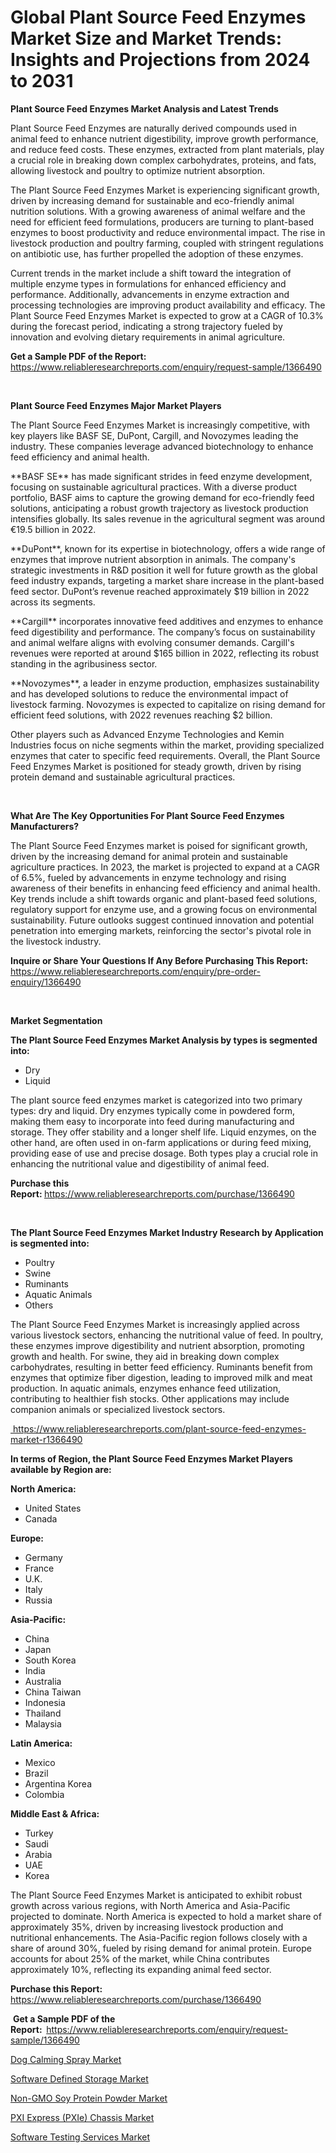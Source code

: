 <p><h1>Global Plant Source Feed Enzymes Market Size and Market Trends: Insights and Projections from 2024 to 2031</h1></p><p><strong>Plant Source Feed Enzymes Market Analysis and Latest Trends</strong></p>
<p><p>Plant Source Feed Enzymes are naturally derived compounds used in animal feed to enhance nutrient digestibility, improve growth performance, and reduce feed costs. These enzymes, extracted from plant materials, play a crucial role in breaking down complex carbohydrates, proteins, and fats, allowing livestock and poultry to optimize nutrient absorption.</p><p>The Plant Source Feed Enzymes Market is experiencing significant growth, driven by increasing demand for sustainable and eco-friendly animal nutrition solutions. With a growing awareness of animal welfare and the need for efficient feed formulations, producers are turning to plant-based enzymes to boost productivity and reduce environmental impact. The rise in livestock production and poultry farming, coupled with stringent regulations on antibiotic use, has further propelled the adoption of these enzymes.</p><p>Current trends in the market include a shift toward the integration of multiple enzyme types in formulations for enhanced efficiency and performance. Additionally, advancements in enzyme extraction and processing technologies are improving product availability and efficacy. The Plant Source Feed Enzymes Market is expected to grow at a CAGR of 10.3% during the forecast period, indicating a strong trajectory fueled by innovation and evolving dietary requirements in animal agriculture.</p></p>
<p><strong>Get a Sample PDF of the Report:&nbsp;</strong> <a href="https://www.reliableresearchreports.com/enquiry/request-sample/1366490?utm_campaign=38&utm_medium=2&utm_source=Github&utm_content=ia&utm_term=06122024&utm_id=plant-source-feed-enzymes">https://www.reliableresearchreports.com/enquiry/request-sample/1366490</a></p>
<p>&nbsp;</p>
<p><strong>Plant Source Feed Enzymes Major Market Players</strong></p>
<p><p>The Plant Source Feed Enzymes Market is increasingly competitive, with key players like BASF SE, DuPont, Cargill, and Novozymes leading the industry. These companies leverage advanced biotechnology to enhance feed efficiency and animal health.</p><p>**BASF SE** has made significant strides in feed enzyme development, focusing on sustainable agricultural practices. With a diverse product portfolio, BASF aims to capture the growing demand for eco-friendly feed solutions, anticipating a robust growth trajectory as livestock production intensifies globally. Its sales revenue in the agricultural segment was around €19.5 billion in 2022.</p><p>**DuPont**, known for its expertise in biotechnology, offers a wide range of enzymes that improve nutrient absorption in animals. The company's strategic investments in R&D position it well for future growth as the global feed industry expands, targeting a market share increase in the plant-based feed sector. DuPont’s revenue reached approximately $19 billion in 2022 across its segments.</p><p>**Cargill** incorporates innovative feed additives and enzymes to enhance feed digestibility and performance. The company’s focus on sustainability and animal welfare aligns with evolving consumer demands. Cargill's revenues were reported at around $165 billion in 2022, reflecting its robust standing in the agribusiness sector.</p><p>**Novozymes**, a leader in enzyme production, emphasizes sustainability and has developed solutions to reduce the environmental impact of livestock farming. Novozymes is expected to capitalize on rising demand for efficient feed solutions, with 2022 revenues reaching $2 billion.</p><p>Other players such as Advanced Enzyme Technologies and Kemin Industries focus on niche segments within the market, providing specialized enzymes that cater to specific feed requirements. Overall, the Plant Source Feed Enzymes Market is positioned for steady growth, driven by rising protein demand and sustainable agricultural practices.</p></p>
<p>&nbsp;</p>
<p><strong>What Are The Key Opportunities For Plant Source Feed Enzymes Manufacturers?</strong></p>
<p><p>The Plant Source Feed Enzymes market is poised for significant growth, driven by the increasing demand for animal protein and sustainable agriculture practices. In 2023, the market is projected to expand at a CAGR of 6.5%, fueled by advancements in enzyme technology and rising awareness of their benefits in enhancing feed efficiency and animal health. Key trends include a shift towards organic and plant-based feed solutions, regulatory support for enzyme use, and a growing focus on environmental sustainability. Future outlooks suggest continued innovation and potential penetration into emerging markets, reinforcing the sector's pivotal role in the livestock industry.</p></p>
<p><strong>Inquire or Share Your Questions If Any Before Purchasing This Report:</strong> <a href="https://www.reliableresearchreports.com/enquiry/pre-order-enquiry/1366490?utm_campaign=38&utm_medium=2&utm_source=Github&utm_content=ia&utm_term=06122024&utm_id=plant-source-feed-enzymes">https://www.reliableresearchreports.com/enquiry/pre-order-enquiry/1366490</a></p>
<p>&nbsp;</p>
<p><strong>Market Segmentation</strong></p>
<p><strong>The Plant Source Feed Enzymes Market Analysis by types is segmented into:</strong></p>
<p><ul><li>Dry</li><li>Liquid</li></ul></p>
<p><p>The plant source feed enzymes market is categorized into two primary types: dry and liquid. Dry enzymes typically come in powdered form, making them easy to incorporate into feed during manufacturing and storage. They offer stability and a longer shelf life. Liquid enzymes, on the other hand, are often used in on-farm applications or during feed mixing, providing ease of use and precise dosage. Both types play a crucial role in enhancing the nutritional value and digestibility of animal feed.</p></p>
<p><strong>Purchase this Report:&nbsp;</strong><a href="https://www.reliableresearchreports.com/purchase/1366490?utm_campaign=38&utm_medium=2&utm_source=Github&utm_content=ia&utm_term=06122024&utm_id=plant-source-feed-enzymes">https://www.reliableresearchreports.com/purchase/1366490</a></p>
<p>&nbsp;</p>
<p><strong>The Plant Source Feed Enzymes Market Industry Research by Application is segmented into:</strong></p>
<p><ul><li>Poultry</li><li>Swine</li><li>Ruminants</li><li>Aquatic Animals</li><li>Others</li></ul></p>
<p><p>The Plant Source Feed Enzymes Market is increasingly applied across various livestock sectors, enhancing the nutritional value of feed. In poultry, these enzymes improve digestibility and nutrient absorption, promoting growth and health. For swine, they aid in breaking down complex carbohydrates, resulting in better feed efficiency. Ruminants benefit from enzymes that optimize fiber digestion, leading to improved milk and meat production. In aquatic animals, enzymes enhance feed utilization, contributing to healthier fish stocks. Other applications may include companion animals or specialized livestock sectors.</p></p>
<p><a href="https://www.reliableresearchreports.com/plant-source-feed-enzymes-market-r1366490?utm_campaign=38&utm_medium=2&utm_source=Github&utm_content=ia&utm_term=06122024&utm_id=plant-source-feed-enzymes">&nbsp;https://www.reliableresearchreports.com/plant-source-feed-enzymes-market-r1366490</a></p>
<p><strong>In terms of Region, the Plant Source Feed Enzymes Market Players available by Region are:</strong></p>
<p>
    <p> <strong> North America: </strong>
        <ul>
            <li>United States</li>
            <li>Canada</li>
        </ul>
        </p> 
    <p> <strong> Europe: </strong>
        <ul>
            <li>Germany</li>
            <li>France</li>
            <li>U.K.</li>
            <li>Italy</li>
            <li>Russia</li>
        </ul>
        </p> 
    <p> <strong> Asia-Pacific: </strong>
        <ul>
            <li>China</li>
            <li>Japan</li>
            <li>South Korea</li>
            <li>India</li>
            <li>Australia</li>
            <li>China Taiwan</li>
            <li>Indonesia</li>
            <li>Thailand</li>
            <li>Malaysia</li>
        </ul>
        </p> 
    <p> <strong> Latin America: </strong>
        <ul>
            <li>Mexico</li>
            <li>Brazil</li>
            <li>Argentina Korea</li>
            <li>Colombia</li>
        </ul>
        </p> 
    <p> <strong> Middle East & Africa: </strong>
        <ul>
            <li>Turkey</li>
            <li>Saudi</li>
            <li>Arabia</li>
            <li>UAE</li>
            <li>Korea</li>
        </ul>
    </p>
    </p>
<p><p>The Plant Source Feed Enzymes Market is anticipated to exhibit robust growth across various regions, with North America and Asia-Pacific projected to dominate. North America is expected to hold a market share of approximately 35%, driven by increasing livestock production and nutritional enhancements. The Asia-Pacific region follows closely with a share of around 30%, fueled by rising demand for animal protein. Europe accounts for about 25% of the market, while China contributes approximately 10%, reflecting its expanding animal feed sector.</p></p>
<p><strong>Purchase this Report: </strong><a href="https://www.reliableresearchreports.com/purchase/1366490?utm_campaign=38&utm_medium=2&utm_source=Github&utm_content=ia&utm_term=06122024&utm_id=plant-source-feed-enzymes">https://www.reliableresearchreports.com/purchase/1366490</a></p>
<p>&nbsp;<strong>Get a Sample PDF of the Report:&nbsp;&nbsp;</strong><a href="https://www.reliableresearchreports.com/enquiry/request-sample/1366490?utm_campaign=38&utm_medium=2&utm_source=Github&utm_content=ia&utm_term=06122024&utm_id=plant-source-feed-enzymes">https://www.reliableresearchreports.com/enquiry/request-sample/1366490</a></p>
<p><strong></strong></p>
<p><p><a href="https://issuu.com/reportprime-2/docs/dog-calming-spray-market-size-2030.pptx?utm_campaign=38&utm_medium=2&utm_source=Github&utm_content=ia&utm_term=06122024&utm_id=plant-source-feed-enzymes">Dog Calming Spray Market</a></p><p><a href="https://www.linkedin.com/pulse/projected-revenue-market-growth-software-defined-storage-lrdte?utm_campaign=38&utm_medium=2&utm_source=Github&utm_content=ia&utm_term=06122024&utm_id=plant-source-feed-enzymes">Software Defined Storage Market</a></p><p><a href="https://github.com/luisem4tmccuan/Market-Research-Report-List-1/blob/main/non-gmo-soy-protein-powder-market.md?utm_campaign=38&utm_medium=2&utm_source=Github&utm_content=ia&utm_term=06122024&utm_id=plant-source-feed-enzymes">Non-GMO Soy Protein Powder Market</a></p><p><a href="https://issuu.com/reportprime-2/docs/pxi-express-pxie-chassis-market-size-2030.pptx?utm_campaign=38&utm_medium=2&utm_source=Github&utm_content=ia&utm_term=06122024&utm_id=plant-source-feed-enzymes">PXI Express (PXIe) Chassis Market</a></p><p><a href="https://www.linkedin.com/pulse/software-testing-services-market-analysis-report-2024-2031-ekode?utm_campaign=38&utm_medium=2&utm_source=Github&utm_content=ia&utm_term=06122024&utm_id=plant-source-feed-enzymes">Software Testing Services Market</a></p></p>